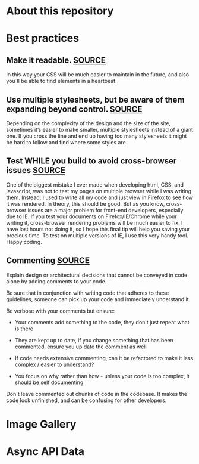 # About this repository
# Best practices  
## Make it readable.  [SOURCE](https://www.belatrixsf.com/blog/best-practices-for-front-end-coding/)  
In this way your CSS will be much easier to maintain in the future, and also you´ll be able to find elements in a heartbeat.  
## Use multiple stylesheets, but be aware of them expanding beyond control.  [SOURCE](https://www.belatrixsf.com/blog/best-practices-for-front-end-coding/)  
Depending on the complexity of the design and the size of the site, sometimes it’s easier to make smaller, multiple stylesheets instead of a giant one. If you cross the line and end up having too many stylesheets it might be hard to follow and find where some styles are.
## Test WHILE you build to avoid cross-browser issues [SOURCE](https://www.belatrixsf.com/blog/best-practices-for-front-end-coding/)  
One of the biggest mistake I ever made when developing html, CSS, and javascript, was not to test my pages on multiple browser while I was writing them. Instead, I used to write all my code and just view in Firefox to see how it was rendered.
In theory, this should be good. But as you know, cross-browser issues are a major problem for front-end developers, especially due to IE. If you test your documents on Firefox/IE/Chrome while your writing it, cross-browser rendering problems will be much easier to fix. I have lost hours not doing it, so I hope this final tip will help you saving your precious time. To test on multiple versions of IE, I use this very handy tool. Happy coding.  
## Commenting [SOURCE](https://github.com/cxpartners/coding-standards)  
Explain design or architectural decisions that cannot be conveyed in code alone by adding comments to your code.

Be sure that in conjunction with writing code that adheres to these guidelines, someone can pick up your code and immediately understand it.

Be verbose with your comments but ensure:

* Your comments add something to the code, they don't just repeat what is there

* They are kept up to date, if you change something that has been commented, ensure you up date the comment as well

* If code needs extensive commenting, can it be refactored to make it less complex / easier to understand?

* You focus on why rather than how - unless your code is too complex, it should be self documenting

Don't leave commented out chunks of code in the codebase. It makes the code look unfinished, and can be confusing for other developers.
# Image Gallery
# Async API Data
